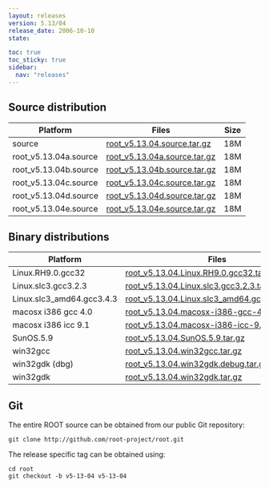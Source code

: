 ```yaml
---
layout: releases
version: 5.13/04
release_date: 2006-10-10
state:

toc: true
toc_sticky: true
sidebar:
  nav: "releases"
---
```



## Source distribution

| Platform       | Files | Size |
|-----------|-------|-----|
| source | [root_v5.13.04.source.tar.gz](https://root.cern/download/root_v5.13.04.source.tar.gz) |  18M |
| root_v5.13.04a.source | [root_v5.13.04a.source.tar.gz](https://root.cern/download/root_v5.13.04a.source.tar.gz) |  18M |
| root_v5.13.04b.source | [root_v5.13.04b.source.tar.gz](https://root.cern/download/root_v5.13.04b.source.tar.gz) |  18M |
| root_v5.13.04c.source | [root_v5.13.04c.source.tar.gz](https://root.cern/download/root_v5.13.04c.source.tar.gz) |  18M |
| root_v5.13.04d.source | [root_v5.13.04d.source.tar.gz](https://root.cern/download/root_v5.13.04d.source.tar.gz) |  18M |
| root_v5.13.04e.source | [root_v5.13.04e.source.tar.gz](https://root.cern/download/root_v5.13.04e.source.tar.gz) |  18M |


## Binary distributions

| Platform       | Files | Size |
|-----------|-------|-----|
| Linux.RH9.0.gcc32 | [root_v5.13.04.Linux.RH9.0.gcc32.tar.gz](https://root.cern/download/root_v5.13.04.Linux.RH9.0.gcc32.tar.gz) |  41M |
| Linux.slc3.gcc3.2.3 | [root_v5.13.04.Linux.slc3.gcc3.2.3.tar.gz](https://root.cern/download/root_v5.13.04.Linux.slc3.gcc3.2.3.tar.gz) |  38M |
| Linux.slc3_amd64.gcc3.4.3 | [root_v5.13.04.Linux.slc3_amd64.gcc3.4.3.tar.gz](https://root.cern/download/root_v5.13.04.Linux.slc3_amd64.gcc3.4.3.tar.gz) |  44M |
| macosx i386 gcc 4.0 | [root_v5.13.04.macosx-i386-gcc-4.0.tar.gz](https://root.cern/download/root_v5.13.04.macosx-i386-gcc-4.0.tar.gz) |  35M |
| macosx i386 icc 9.1 | [root_v5.13.04.macosx-i386-icc-9.1.tar.gz](https://root.cern/download/root_v5.13.04.macosx-i386-icc-9.1.tar.gz) |  69M |
| SunOS.5.9 | [root_v5.13.04.SunOS.5.9.tar.gz](https://root.cern/download/root_v5.13.04.SunOS.5.9.tar.gz) |  39M |
| win32gcc | [root_v5.13.04.win32gcc.tar.gz](https://root.cern/download/root_v5.13.04.win32gcc.tar.gz) |  38M |
| win32gdk (dbg) | [root_v5.13.04.win32gdk.debug.tar.gz](https://root.cern/download/root_v5.13.04.win32gdk.debug.tar.gz) |  75M |
| win32gdk | [root_v5.13.04.win32gdk.tar.gz](https://root.cern/download/root_v5.13.04.win32gdk.tar.gz) |  40M |


## Git
The entire ROOT source can be obtained from our public Git repository:

~~~
git clone http://github.com/root-project/root.git
~~~
The release specific tag can be obtained using:
~~~
cd root
git checkout -b v5-13-04 v5-13-04
~~~


